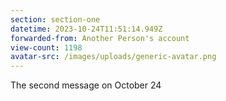 ```yaml
---
section: section-one
datetime: 2023-10-24T11:51:14.949Z
forwarded-from: Another Person's account
view-count: 1198
avatar-src: /images/uploads/generic-avatar.png
---
```

The second message on October 24
